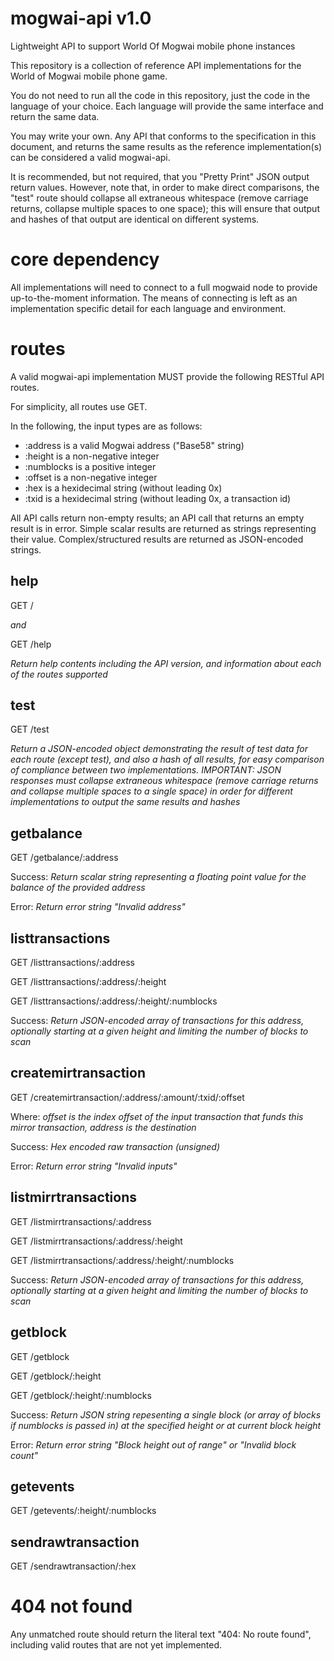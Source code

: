 # mogwai-api v1.0
Lightweight API to support World Of Mogwai mobile phone instances

This repository is a collection of reference API implementations for the World of Mogwai mobile phone game.

You do not need to run all the code in this repository, just the code in the language of your choice.  Each language will provide the same interface and return the same data.

You may write your own. Any API that conforms to the specification in this document, and returns the same results as the reference implementation(s) can be considered a valid mogwai-api.

It is recommended, but not required, that you "Pretty Print" JSON output return values.  However, note that, in order to make direct comparisons, the "test" route should collapse all extraneous whitespace (remove carriage returns, collapse multiple spaces to one space); this will ensure that output and hashes of that output are identical on different systems.

# core dependency
All implementations will need to connect to a full mogwaid node to provide up-to-the-moment information.  The means of connecting is left as an implementation specific detail for each language and environment.

# routes
A valid mogwai-api implementation MUST provide the following RESTful API routes.  

For simplicity, all routes use GET.

In the following, the input types are as follows:
* :address is a valid Mogwai address ("Base58" string)
* :height is a non-negative integer
* :numblocks is a positive integer
* :offset is a non-negative integer
* :hex is a hexidecimal string (without leading 0x)
* :txid is a hexidecimal string (without leading 0x, a transaction id)

All API calls return non-empty results; an API call that returns an empty result is in error.  Simple scalar results are returned as strings representing their value.  Complex/structured results are returned as JSON-encoded strings.

## help 
GET /

_and_ 

GET /help 

_Return help contents including the API version, and information about each of the routes supported_

## test
GET /test

_Return a JSON-encoded object demonstrating the result of test data for each route (except test), and also a hash of all results, for easy comparison of compliance between two implementations. IMPORTANT: JSON responses must collapse extraneous whitespace (remove carriage returns and collapse multiple spaces to a single space) in order for different implementations to output the same results and hashes_

## getbalance
GET /getbalance/:address

Success: _Return scalar string representing a floating point value for the balance of the provided address_

Error: _Return error string "Invalid address"_

## listtransactions
GET /listtransactions/:address

GET /listtransactions/:address/:height

GET /listtransactions/:address/:height/:numblocks

Success: _Return JSON-encoded array of transactions for this address, optionally starting at a given height and limiting the number of blocks to scan_

## createmirtransaction
GET /createmirtransaction/:address/:amount/:txid/:offset

Where: _offset is the index offset of the input transaction that funds this mirror transaction, address is the destination_

Success: _Hex encoded raw transaction (unsigned)_

Error: _Return error string "Invalid inputs"_

## listmirrtransactions
GET /listmirrtransactions/:address

GET /listmirrtransactions/:address/:height

GET /listmirrtransactions/:address/:height/:numblocks

Success: _Return JSON-encoded array of transactions for this address, optionally starting at a given height and limiting the number of blocks to scan_


## getblock
GET /getblock

GET /getblock/:height

GET /getblock/:height/:numblocks

Success: _Return JSON string repesenting a single block (or array of blocks if numblocks is passed in) at the specified height or at current block height_

Error: _Return error string "Block height out of range" or "Invalid block count"_


## getevents
GET /getevents/:height/:numblocks

## sendrawtransaction
GET /sendrawtransaction/:hex

# 404 not found 
Any unmatched route should return the literal text "404: No route found", including valid routes that are not yet implemented.
